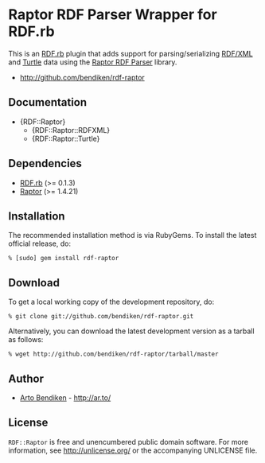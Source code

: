 Raptor RDF Parser Wrapper for RDF.rb
====================================

This is an [RDF.rb][] plugin that adds support for parsing/serializing
[RDF/XML][] and [Turtle][] data using the [Raptor RDF Parser][Raptor]
library.

* <http://github.com/bendiken/rdf-raptor>

Documentation
-------------

* {RDF::Raptor}
  * {RDF::Raptor::RDFXML}
  * {RDF::Raptor::Turtle}

Dependencies
------------

* [RDF.rb](http://rubygems.org/gems/rdf) (>= 0.1.3)
* [Raptor](http://librdf.org/raptor/) (>= 1.4.21)

Installation
------------

The recommended installation method is via RubyGems. To install the latest
official release, do:

    % [sudo] gem install rdf-raptor

Download
--------

To get a local working copy of the development repository, do:

    % git clone git://github.com/bendiken/rdf-raptor.git

Alternatively, you can download the latest development version as a tarball
as follows:

    % wget http://github.com/bendiken/rdf-raptor/tarball/master

Author
------

* [Arto Bendiken](mailto:arto.bendiken@gmail.com) - <http://ar.to/>

License
-------

`RDF::Raptor` is free and unencumbered public domain software. For more
information, see <http://unlicense.org/> or the accompanying UNLICENSE file.

[RDF.rb]:   http://rdf.rubyforge.org/
[RDF/XML]:  http://www.w3.org/TR/REC-rdf-syntax/
[Turtle]:   http://en.wikipedia.org/wiki/Turtle_(syntax)
[Raptor]:   http://librdf.org/raptor/
